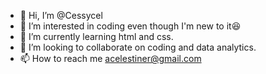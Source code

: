 - 👋 Hi, I’m @Cessycel
- 👀 I’m interested in coding even though I'm new to it😆
- 🌱 I’m currently learning html and css.
- 💞️ I’m looking to collaborate on coding and data analytics.
- 📫 How to reach me acelestiner@gmail.com

<!---
Cessycel/Cessycel is a ✨ special ✨ repository because its `README.md` (this file) appears on your GitHub profile.
You can click the Preview link to take a look at your changes.
--->
